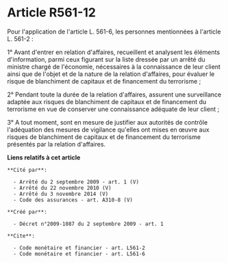 # Article R561-12

Pour l'application de l'article L. 561-6, les personnes mentionnées à l'article L. 561-2 : 

1° Avant d'entrer en relation d'affaires, recueillent et analysent les éléments d'information, parmi ceux figurant sur la
liste dressée par un arrêté du ministre chargé de l'économie, nécessaires à la connaissance de leur client ainsi que de
l'objet et de la nature de la relation d'affaires, pour évaluer le risque de blanchiment de capitaux et de financement du
terrorisme ; 

2° Pendant toute la durée de la relation d'affaires, assurent une surveillance adaptée aux risques de blanchiment de capitaux
et de financement du terrorisme en vue de conserver une connaissance adéquate de leur client ; 

3° A tout moment, sont en mesure de justifier aux autorités de contrôle l'adéquation des mesures de vigilance qu'elles ont
mises en œuvre aux risques de blanchiment de capitaux et de financement du terrorisme présentés par la relation d'affaires.

**Liens relatifs à cet article**

	**Cité par**:

	  - Arrêté du 2 septembre 2009 - art. 1 (V)
	  - Arrêté du 22 novembre 2010 (V)
	  - Arrêté du 3 novembre 2014 (V)
	  - Code des assurances - art. A310-8 (V)

	**Créé par**:

	  - Décret n°2009-1087 du 2 septembre 2009 - art. 1

	**Cite**:

	  - Code monétaire et financier - art. L561-2
	  - Code monétaire et financier - art. L561-6
